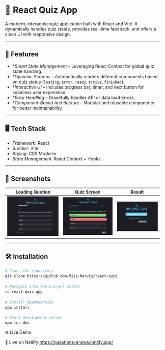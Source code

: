 # 🎯 React Quiz App

A modern, interactive quiz application built with React and Vite. It dynamically
handles quiz states, provides real-time feedback, and offers a clean UI with
responsive design.

---

## 🚀 Features

- \*_Smart State Management_ – Leveraging React Context for global quiz state
  handling.
- \*_Dynamic Screens_ – Automatically renders different components based on quiz
  status (`loading`, `error`, `ready`, `active`, `finished`).
- \*_Interactive UI_ – Includes progress bar, timer, and next button for
  seamless user experience.
- \*_Error Handling_ – Gracefully handles API or data load errors.
- \*_Component-Based Architecture_ – Modular and reusable components for better
  maintainability.

---

## 🖥️ Tech Stack

- _Framework_: React
- _Bundler_: Vite
- _Styling_: CSS Modules
- _State Management_: React Context + Hooks

---

## 📸 Screenshots

| Loading Quetion                      | Quiz Screen                           | Result                                |
| ------------------------------------ | ------------------------------------- | ------------------------------------- |
| ![Loading](./public/Screenshot1.png) | ![Question](./public/Screenshot2.png) | ![Finished](./public/Screenshot3.png) |

---

## 🛠️ Installation

```bash
# Clone the repository
git clone https://github.com/Miss-Marvis/react-quiz

# Navigate into the project folder
cd react-quiz-app

# Install dependencies
npm install

# Start development server
npm run dev
```

🌐 Live Demo

🚀 Live on Netlify:https://questions-answe.netlify.app/
